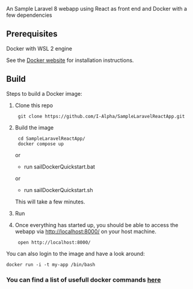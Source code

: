 An Sample Laravel 8 webapp using React as front end and Docker with  a few dependencies 

Prerequisites
-----

Docker with WSL 2 engine

See the [Docker website](http://www.docker.io/gettingstarted/#h_installation) for installation instructions.

Build
-----

Steps to build a Docker image:

1. Clone this repo

        git clone https://github.com/I-Alpha/SampleLaravelReactApp.git

2. Build the image

        cd SampleLaravelReactApp/
        docker compose up 

      or 

      * run  sailDockerQuickstart.bat
      
      or
      
      * run  sailDockerQuickstart.sh 
       
    This will take a few minutes.


3.  Run 

6. Once everything has started up, you should be able to access the webapp via [http://localhost:8000/](http://localhost:8000/) on your host machine.

        open http://localhost:8000/

You can also login to the image and have a look around:

    docker run -i -t my-app /bin/bash


### You can find a list of usefull docker commands [here](https://gist.github.com/garystafford/f0bd5f696399d4d7df0f)
